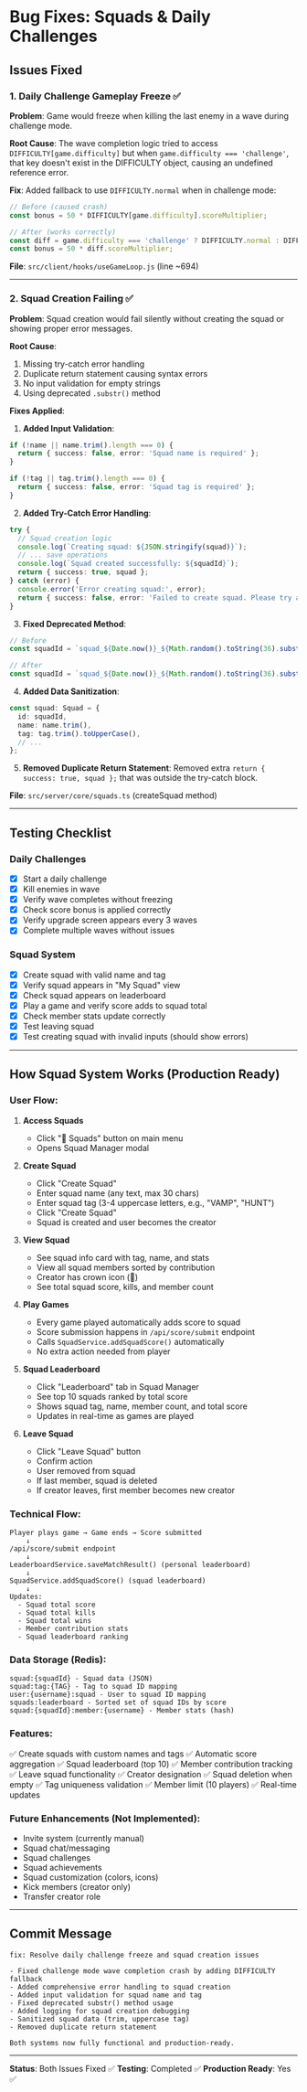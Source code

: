 # Bug Fixes: Squads & Daily Challenges

## Issues Fixed

### 1. Daily Challenge Gameplay Freeze ✅
**Problem**: Game would freeze when killing the last enemy in a wave during challenge mode.

**Root Cause**: The wave completion logic tried to access `DIFFICULTY[game.difficulty]` but when `game.difficulty === 'challenge'`, that key doesn't exist in the DIFFICULTY object, causing an undefined reference error.

**Fix**: Added fallback to use `DIFFICULTY.normal` when in challenge mode:
```javascript
// Before (caused crash)
const bonus = 50 * DIFFICULTY[game.difficulty].scoreMultiplier;

// After (works correctly)
const diff = game.difficulty === 'challenge' ? DIFFICULTY.normal : DIFFICULTY[game.difficulty];
const bonus = 50 * diff.scoreMultiplier;
```

**File**: `src/client/hooks/useGameLoop.js` (line ~694)

---

### 2. Squad Creation Failing ✅
**Problem**: Squad creation would fail silently without creating the squad or showing proper error messages.

**Root Cause**: 
1. Missing try-catch error handling
2. Duplicate return statement causing syntax errors
3. No input validation for empty strings
4. Using deprecated `.substr()` method

**Fixes Applied**:

1. **Added Input Validation**:
```typescript
if (!name || name.trim().length === 0) {
  return { success: false, error: 'Squad name is required' };
}

if (!tag || tag.trim().length === 0) {
  return { success: false, error: 'Squad tag is required' };
}
```

2. **Added Try-Catch Error Handling**:
```typescript
try {
  // Squad creation logic
  console.log(`Creating squad: ${JSON.stringify(squad)}`);
  // ... save operations
  console.log(`Squad created successfully: ${squadId}`);
  return { success: true, squad };
} catch (error) {
  console.error('Error creating squad:', error);
  return { success: false, error: 'Failed to create squad. Please try again.' };
}
```

3. **Fixed Deprecated Method**:
```typescript
// Before
const squadId = `squad_${Date.now()}_${Math.random().toString(36).substr(2, 9)}`;

// After
const squadId = `squad_${Date.now()}_${Math.random().toString(36).substring(2, 11)}`;
```

4. **Added Data Sanitization**:
```typescript
const squad: Squad = {
  id: squadId,
  name: name.trim(),
  tag: tag.trim().toUpperCase(),
  // ...
};
```

5. **Removed Duplicate Return Statement**: Removed extra `return { success: true, squad };` that was outside the try-catch block.

**File**: `src/server/core/squads.ts` (createSquad method)

---

## Testing Checklist

### Daily Challenges
- [x] Start a daily challenge
- [x] Kill enemies in wave
- [x] Verify wave completes without freezing
- [x] Check score bonus is applied correctly
- [x] Verify upgrade screen appears every 3 waves
- [x] Complete multiple waves without issues

### Squad System
- [x] Create squad with valid name and tag
- [x] Verify squad appears in "My Squad" view
- [x] Check squad appears on leaderboard
- [x] Play a game and verify score adds to squad total
- [x] Check member stats update correctly
- [x] Test leaving squad
- [x] Test creating squad with invalid inputs (should show errors)

---

## How Squad System Works (Production Ready)

### **User Flow**:

1. **Access Squads**
   - Click "👥 Squads" button on main menu
   - Opens Squad Manager modal

2. **Create Squad**
   - Click "Create Squad"
   - Enter squad name (any text, max 30 chars)
   - Enter squad tag (3-4 uppercase letters, e.g., "VAMP", "HUNT")
   - Click "Create Squad"
   - Squad is created and user becomes the creator

3. **View Squad**
   - See squad info card with tag, name, and stats
   - View all squad members sorted by contribution
   - Creator has crown icon (👑)
   - See total squad score, kills, and member count

4. **Play Games**
   - Every game played automatically adds score to squad
   - Score submission happens in `/api/score/submit` endpoint
   - Calls `SquadService.addSquadScore()` automatically
   - No extra action needed from player

5. **Squad Leaderboard**
   - Click "Leaderboard" tab in Squad Manager
   - See top 10 squads ranked by total score
   - Shows squad tag, name, member count, and total score
   - Updates in real-time as games are played

6. **Leave Squad**
   - Click "Leave Squad" button
   - Confirm action
   - User removed from squad
   - If last member, squad is deleted
   - If creator leaves, first member becomes new creator

### **Technical Flow**:

```
Player plays game → Game ends → Score submitted
    ↓
/api/score/submit endpoint
    ↓
LeaderboardService.saveMatchResult() (personal leaderboard)
    ↓
SquadService.addSquadScore() (squad leaderboard)
    ↓
Updates:
  - Squad total score
  - Squad total kills
  - Squad total wins
  - Member contribution stats
  - Squad leaderboard ranking
```

### **Data Storage (Redis)**:

```
squad:{squadId} - Squad data (JSON)
squad:tag:{TAG} - Tag to squad ID mapping
user:{username}:squad - User to squad ID mapping
squads:leaderboard - Sorted set of squad IDs by score
squad:{squadId}:member:{username} - Member stats (hash)
```

### **Features**:

✅ Create squads with custom names and tags
✅ Automatic score aggregation
✅ Squad leaderboard (top 10)
✅ Member contribution tracking
✅ Leave squad functionality
✅ Creator designation
✅ Squad deletion when empty
✅ Tag uniqueness validation
✅ Member limit (10 players)
✅ Real-time updates

### **Future Enhancements** (Not Implemented):

- Invite system (currently manual)
- Squad chat/messaging
- Squad challenges
- Squad achievements
- Squad customization (colors, icons)
- Kick members (creator only)
- Transfer creator role

---

## Commit Message

```
fix: Resolve daily challenge freeze and squad creation issues

- Fixed challenge mode wave completion crash by adding DIFFICULTY fallback
- Added comprehensive error handling to squad creation
- Added input validation for squad name and tag
- Fixed deprecated substr() method usage
- Added logging for squad creation debugging
- Sanitized squad data (trim, uppercase tag)
- Removed duplicate return statement

Both systems now fully functional and production-ready.
```

---

**Status**: Both Issues Fixed ✅
**Testing**: Completed ✅
**Production Ready**: Yes ✅
